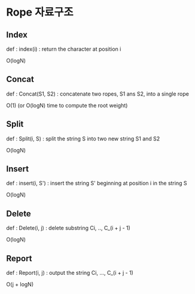 # Rope 자료구조

## Index
def : index(i) : return the character at position i

O(logN)
## Concat
def : Concat(S1, S2) : concatenate two ropes, S1 ans S2, into a single rope

O(1) (or O(logN) time to compute the root weight)
## Split
def : Split(i, S) : split the string S into two new string S1 and S2

O(logN)
## Insert
def : insert(i, S') : insert the string S' beginning at position i in the string S

O(logN)
## Delete
def : Delete(i, j) : delete substring Ci, .., C_(i + j - 1)

O(logN)
## Report
def : Report(i, j) : output the string Ci, ..., C_(i + j - 1)

O(j + logN)